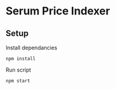 # Serum Price Indexer

## Setup
Install dependancies
```
npm install
```
Run script
```
npm start
```
